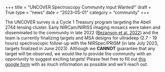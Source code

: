 +++
title = “UNCOVER Spectroscopy Community Input Wanted!”
draft = True
type = “news”
date = “2023-05-01”
category = “community”
+++

The UNCOVER survey is a Cycle 1 Treasury program targeting the Abell 2744 lensing cluster. Early NIRCam/NIRISS imaging mosaics were taken and disseminated to the community in late 2022 ([Bezanson et al. 2022](https://arxiv.org/pdf/2212.04026.pdf)) and the team is currently finalizing targets and MSA designs for ultradeep (2.7 - 19 hours) spectroscopic follow-up with the NIRSpec/PRISM (in late July 2023, targets finalized in June 2023). Although we **CANNOT** guarantee that any target will be observed, we would like to provide the community with an *opportunity* to suggest exciting targets! Please feel free to fill out [this google form](https://docs.google.com/forms/d/e/1FAIpQLSdrqrsplG3VAc24Dbwp47z7Nf4S-RvuI3ruCUlNzIfvugAgqw/viewform) with as much information as possible and we'll reach out. 